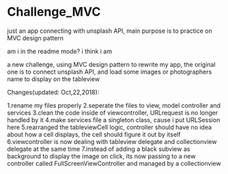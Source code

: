 # Challenge_MVC
just an app connecting with unsplash API, main purpose is to practice on MVC design pattern

am i in the readme mode? i think i am

a new challenge, using MVC design pattern to rewrite my app, the original one is to connect unsplash API, and load some images or photographers name to display on the tableview


Changes(updated: Oct,22,2018):

1.rename my files properly
2.seperate the files to view, model controller and services
3.clean the code inside of viewcontroller, URLrequest is no longer handled by it
4.make services file a singleton class, cause i put URLSession here
5.rearranged the tableviewCell logic, controller should have no idea about how a cell displays, the cell should figure it out by itself
6.viewcontroller is now dealing with tableview delegate and collectionview delegate at the same time
7.instead of adding a black subview as background to display the image on click, its now passing to a new controller called FullScreenViewController and managed by a collectionview

